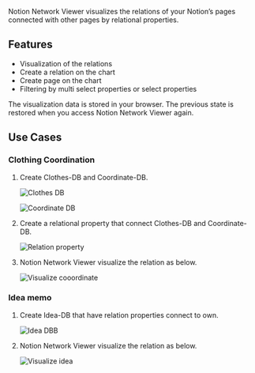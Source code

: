 Notion Network Viewer visualizes the relations of your Notion’s pages connected with other pages by relational properties.

## Features

- Visualization of the relations
- Create a relation on the chart
- Create page on the chart
- Filtering by multi select properties or select properties

The visualization data is stored in your browser.  The previous state is restored when you access Notion Network Viewer again.

## Use Cases

### Clothing Coordination

1. Create Clothes-DB and Coordinate-DB.

   ![Clothes DB](/img/clothes-db.png)

   ![Coordinate DB](/img/coordinate-db.png)

2. Create a relational property that connect Clothes-DB and Coordinate-DB.

    ![Relation property](/img/clothes-relation.png)
    
3. Notion Network Viewer visualize the relation as below.
    
    ![Visualize cooordinate](/img/clothes-nnv.png)
    

### Idea memo

1. Create Idea-DB that have relation properties connect to own.
    
    ![Idea DBB](/img/idea-db.png)
    
3. Notion Network Viewer visualize the relation as below.
    
    ![Visualize idea](/img/idea-nnv.png)